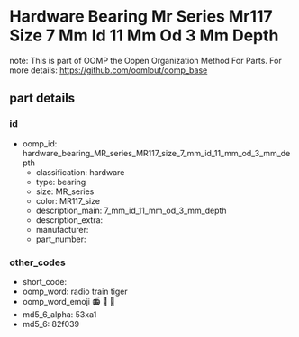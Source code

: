 # Hardware Bearing Mr Series Mr117 Size 7 Mm Id 11 Mm Od 3 Mm Depth  

note: This is part of OOMP the Oopen Organization Method For Parts. For more details: https://github.com/oomlout/oomp_base

##  part details





### id
* oomp_id: hardware_bearing_MR_series_MR117_size_7_mm_id_11_mm_od_3_mm_depth
  * classification: hardware
  * type: bearing
  * size: MR_series
  * color: MR117_size
  * description_main: 7_mm_id_11_mm_od_3_mm_depth
  * description_extra: 
  * manufacturer: 
  * part_number: 

### other_codes
* short_code: 
* oomp_word: radio train tiger
* oomp_word_emoji :radio: :train: :tiger:
* md5_6_alpha: 53xa1
* md5_6: 82f039